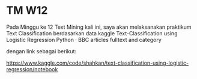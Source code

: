 # TM W12
Pada Minggu ke 12 Text Mining kali ini, saya akan melaksanakan praktikum Text Classification berdasarkan data kaggle Text-Classification using Logistic Regression Python · BBC articles fulltext and category

dengan link sebagai berikut:

https://www.kaggle.com/code/shahkan/text-classification-using-logistic-regression/notebook